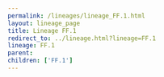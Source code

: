 ```yaml
---
permalink: /lineages/lineage_FF.1.html
layout: lineage_page
title: Lineage FF.1
redirect_to: ../lineage.html?lineage=FF.1
lineage: FF.1
parent: 
children: ['FF.1']
---
```

